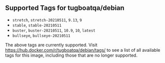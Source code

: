 ## Supported Tags for tugboatqa/debian

* `stretch`, `stretch-20210511`, `9.13`, `9`
* `stable`, `stable-20210511`
* `buster`, `buster-20210511`, `10.9`, `10`, `latest`
* `bullseye`, `bullseye-20210511`

The above tags are currently supported. Visit https://hub.docker.com/r/tugboatqa/debian/tags/ to see a list of all available tags for this image, including those that are no longer supported.
